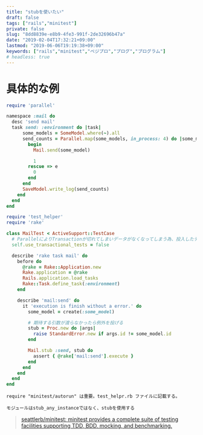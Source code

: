 ```yaml
---
title: "stubを使いたい"
draft: false
tags: ["rails","minitest"]
private: false
slug: "8dd8839e-e8b9-4fe3-991f-2de32696b47a"
date: "2019-02-04T17:32:21+09:00"
lastmod: "2019-06-06T19:19:38+09:00"
keywords: ["rails","minitest","ベジプロ","プログ","プログラム"]
# headless: true
---
```


# 具体的な例
```rb:lib/tasks/mail.rake
require 'parallel'

namespace :mail do
  desc 'send mail'
  task send: :environment do |task|
      some_models = SomeModel.where(~).all
      send_counts = Parallel.map(some_models, in_process: 4) do |some_model|
        begin
          Mail.send(some_model)

          1
        rescue => e
          0
        end
      end
      SaveModel.write_log(send_counts)
    end
  end
end
```
```rb:test/lib/tasks/mail_magazine_test.rb
require 'test_helper'
require 'rake'

class MailTest < ActiveSupport::TestCase
  # ParallelによりTransactionが切れてしまいデータがなくなってしまう為、投入したデータをcommitする
  self.use_transactional_tests = false

  describe 'rake task mail' do
    before do
      @rake = Rake::Application.new
      Rake.application = @rake
      Rails.application.load_tasks
      Rake::Task.define_task(:environment)
    end

    describe 'mail:send' do
      it 'execution is finish without a error.' do
        some_model = create(:some_model)

        # 期待する引数が渡らなかったら例外を投げる
        stub = Proc.new do |args|
          raise StandardError.new if args.id != some_model.id
        end

        Mail.stub :send, stub do
          assert { @rake['mail:send'].execute }
        end
      end
    end
  end
end
```
```!
require "minitest/autorun" は重要。test_helpr.rb ファイルに記載する。
```
```!
モジュールはstub_any_instanceではなく、stubを使用する
```

> [seattlerb/minitest: minitest provides a complete suite of testing facilities supporting TDD, BDD, mocking, and benchmarking.](https://github.com/seattlerb/minitest)
